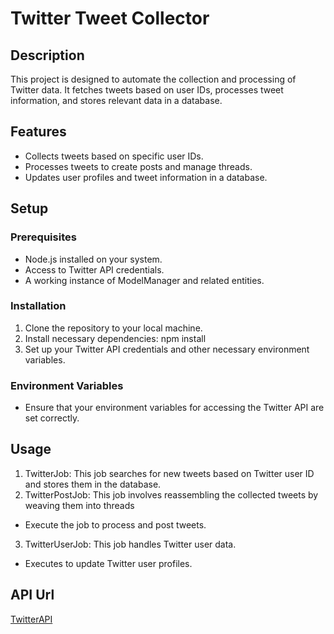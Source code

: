 # Twitter Tweet Collector

## Description
This project is designed to automate the collection and processing of Twitter data. It fetches tweets based on user IDs, processes tweet information, and stores relevant data in a database.

## Features
- Collects tweets based on specific user IDs.
- Processes tweets to create posts and manage threads.
- Updates user profiles and tweet information in a database.

## Setup

### Prerequisites
- Node.js installed on your system.
- Access to Twitter API credentials.
- A working instance of ModelManager and related entities.

### Installation
1. Clone the repository to your local machine.
2. Install necessary dependencies: npm install
3. Set up your Twitter API credentials and other necessary environment variables.

### Environment Variables
- Ensure that your environment variables for accessing the Twitter API are set correctly.

## Usage
1. TwitterJob: This job searches for new tweets based on Twitter user ID and stores them in the database.
2. TwitterPostJob: This job involves reassembling the collected tweets by weaving them into threads
- Execute the job to process and post tweets.
3. TwitterUserJob: This job handles Twitter user data.
- Executes to update Twitter user profiles.

## API Url
[TwitterAPI](https://developer.twitter.com/en/docs/twitter-api)